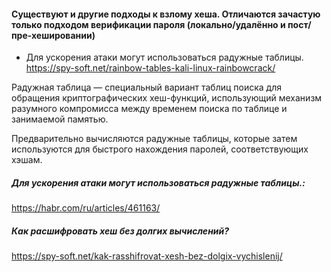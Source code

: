#### Существуют и другие подходы к взлому хеша. Отличаются зачастую только подходом верификации пароля (локально/удалённо и пост/пре-хешировании)

* Для ускорения атаки могут использоваться радужные таблицы. https://spy-soft.net/rainbow-tables-kali-linux-rainbowcrack/

Радужная таблица — специальный вариант таблиц поиска для обращения криптографических хеш-функций, использующий механизм разумного компромисса между временем поиска по таблице и занимаемой памятью.

Предварительно вычисляются радужные таблицы, которые затем используются для быстрого нахождения паролей, соответствующих хэшам. 

##### Для ускорения атаки могут использоваться радужные таблицы.:
https://habr.com/ru/articles/461163/

##### Как расшифровать хеш без долгих вычислений?
https://spy-soft.net/kak-rasshifrovat-xesh-bez-dolgix-vychislenij/
